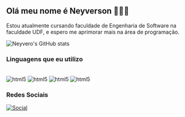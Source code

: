 ## Olá meu nome é Neyverson 🙋🏼‍♂️

Estou atualmente cursando faculdade de Engenharia de Software na faculdade UDF, e espero me aprimorar mais na área de programação.


![Neyvero's GitHub stats](https://github-readme-stats.vercel.app/api?username=Neyvero&show_icons=true&theme=dracula)

### Linguagens que eu utilizo

<div style="display: inline_block"><br/>
<img align="center" alt="html5" src ="https://img.shields.io/badge/Python-3776AB?style=for-the-badge&logo=python&logoColor=white" />
<img align="center" alt="html5" src ="https://img.shields.io/badge/JavaScript-323330?style=for-the-badge&logo=javascript&logoColor=F7DF1E" />
<img align="center" alt="html5" src ="    https://img.shields.io/badge/HTML5-E34F26?style=for-the-badge&logo=html5&logoColor=white" />
<img align="center" alt="html5" src ="https://img.shields.io/badge/CSS3-1572B6?style=for-the-badge&logo=css3&logoColor=white" />

</div>

### Redes Sociais

[![Social](https://img.shields.io/badge/Instagram-E4405F?style=for-the-badge&logo=instagram&logoColor=white)](https://www.instagram.com/neyversonjunio/)
